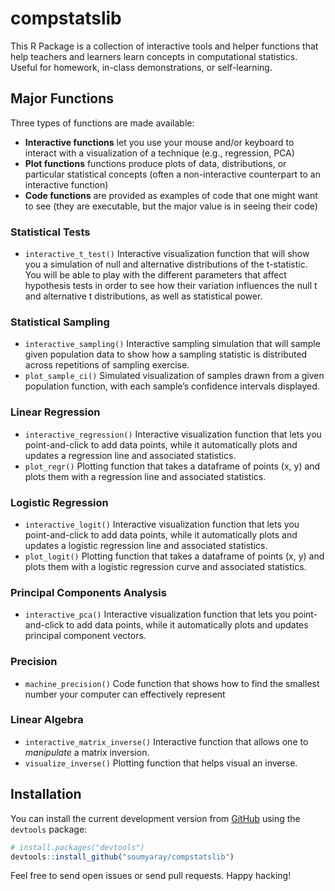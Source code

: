 
<!-- README.md is generated from README.Rmd. Please edit that file -->

# compstatslib

<!-- badges: start -->
<!-- badges: end -->

This R Package is a collection of interactive tools and helper functions
that help teachers and learners learn concepts in computational
statistics. Useful for homework, in-class demonstrations, or
self-learning.

## Major Functions

Three types of functions are made available:

- **Interactive functions** let you use your mouse and/or keyboard to
  interact with a visualization of a technique (e.g., regression, PCA)
- **Plot functions** functions produce plots of data, distributions, or
  particular statistical concepts (often a non-interactive counterpart
  to an interactive function)
- **Code functions** are provided as examples of code that one might
  want to see (they are executable, but the major value is in seeing
  their code)

### Statistical Tests

- `interactive_t_test()` Interactive visualization function that will
  show you a simulation of null and alternative distributions of the
  t-statistic. You will be able to play with the different parameters
  that affect hypothesis tests in order to see how their variation
  influences the null t and alternative t distributions, as well as
  statistical power.

### Statistical Sampling

- `interactive_sampling()` Interactive sampling simulation that will
  sample given population data to show how a sampling statistic is
  distributed across repetitions of sampling exercise.
- `plot_sample_ci()` Simulated visualization of samples drawn from a
  given population function, with each sample’s confidence intervals
  displayed.

### Linear Regression

- `interactive_regression()` Interactive visualization function that
  lets you point-and-click to add data points, while it automatically
  plots and updates a regression line and associated statistics.
- `plot_regr()` Plotting function that takes a dataframe of points
  (x, y) and plots them with a regression line and associated
  statistics.

### Logistic Regression

- `interactive_logit()` Interactive visualization function that lets you
  point-and-click to add data points, while it automatically plots and
  updates a logistic regression line and associated statistics.
- `plot_logit()` Plotting function that takes a dataframe of points
  (x, y) and plots them with a logistic regression curve and associated
  statistics.

### Principal Components Analysis

- `interactive_pca()` Interactive visualization function that lets you
  point-and-click to add data points, while it automatically plots and
  updates principal component vectors.

### Precision

- `machine_precision()` Code function that shows how to find the
  smallest number your computer can effectively represent

### Linear Algebra

- `interactive_matrix_inverse()` Interactive function that allows one to
  *manipulate* a matrix inversion.
- `visualize_inverse()` Plotting function that helps visual an inverse.

## Installation

You can install the current development version from
[GitHub](https://github.com/) using the `devtools` package:

``` r
# install.packages("devtools")
devtools::install_github("soumyaray/compstatslib")
```

Feel free to send open issues or send pull requests. Happy hacking!
